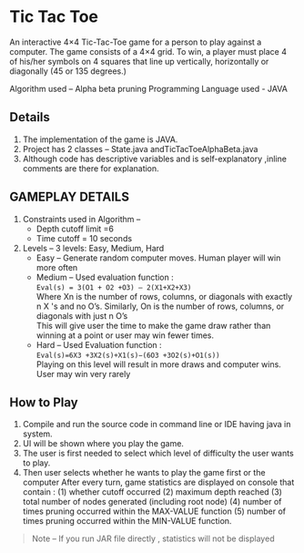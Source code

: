 # Tic Tac Toe 
An interactive 4×4 Tic-Tac-Toe game for a person to play against a computer. The game consists of a 4×4 grid. To win, a player must place 4 of his/her symbols on 4 squares that line up vertically, horizontally or diagonally (45 or 135 degrees.)

Algorithm used – Alpha beta pruning
Programming Language used - JAVA

## Details

1. The implementation of the game is JAVA.
2. Project has 2 classes – State.java andTicTacToeAlphaBeta.java
3. Although code has descriptive variables and is self-explanatory ,inline comments are there for explanation.

## GAMEPLAY DETAILS

1. Constraints used in Algorithm –
    - Depth cutoff limit =6
    - Time cutoff = 10 seconds
2. Levels – 3 levels: Easy, Medium, Hard
    - Easy – Generate random computer moves. Human player will win more often
    - Medium – Used evaluation function :     
	 `Eval(s) = 3(O1 + O2 +O3) – 2(X1+X2+X3)`	 
	  Where Xn is the number of rows, columns, or diagonals with exactly n X 's and no O’s. Similarly, On is the number of rows, columns, or diagonals with just n O’s    
	  This will give user the time to make the game draw rather than winning at a point or user may win fewer times.
    - Hard – Used Evaluation function :    
     `Eval(s)=6X3 +3X2(s)+X1(s)−(6O3 +3O2(s)+O1(s))`    
	  Playing on this level will result in more draws and computer wins. User may win very rarely

## How to Play

1. Compile and run the source code in command line or IDE having java in system.
2. UI will be shown where you play the game.
3. The user is first needed to select which level of difficulty the user wants to play.
4. Then user selects whether he wants to play the game first or the computer
After every turn, game statistics are displayed on console that contain :
(1) whether cutoff occurred
(2) maximum depth reached
(3) total number of nodes generated (including root node)
(4) number of times pruning occurred within the MAX-VALUE function
(5) number of times pruning occurred within the MIN-VALUE function.
> Note – If you run JAR file directly , statistics will not be displayed

